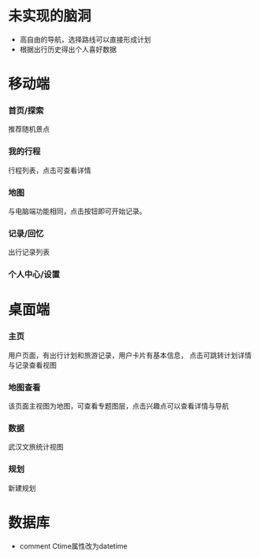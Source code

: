# 未实现的脑洞
- 高自由的导航，选择路线可以直接形成计划
- 根据出行历史得出个人喜好数据 
# 移动端

### **首页/探索**
推荐随机景点
### **我的行程**
行程列表，点击可查看详情
### **地图**
与电脑端功能相同，点击按钮即可开始记录。
### **记录/回忆**
出行记录列表
### **个人中心/设置**


# 桌面端

### **主页**
   用户页面，有出行计划和旅游记录，用户卡片有基本信息，
   点击可跳转计划详情与记录查看视图
### **地图查看**
   该页面主视图为地图，可查看专题图层，点击兴趣点可以查看详情与导航
### **数据**
   武汉文旅统计视图
### **规划**
   新建规划
# 数据库
- comment Ctime属性改为datetime